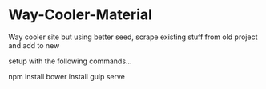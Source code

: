# Way-Cooler-Material
Way cooler site but using better seed, scrape existing stuff from old project and add to new

setup with the following commands...

npm install
bower install
gulp serve
